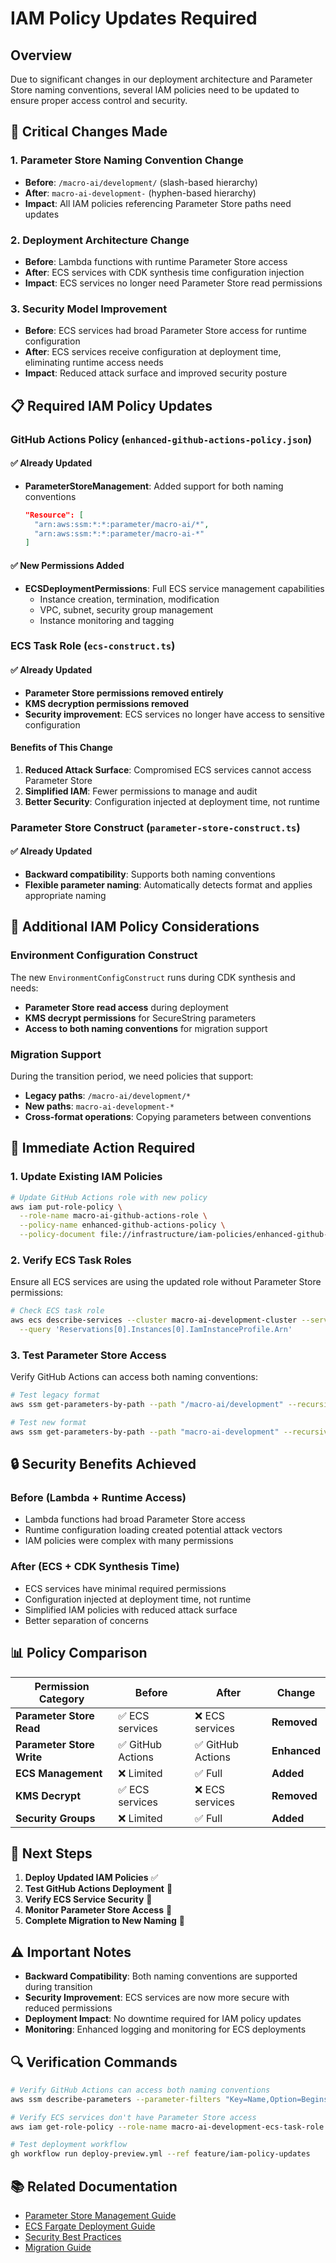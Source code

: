 # IAM Policy Updates Required

## Overview

Due to significant changes in our deployment architecture and Parameter Store naming conventions, several IAM policies
need to be updated to ensure proper access control and security.

## 🔴 **Critical Changes Made**

### 1. **Parameter Store Naming Convention Change**

- **Before**: `/macro-ai/development/` (slash-based hierarchy)
- **After**: `macro-ai-development-` (hyphen-based hierarchy)
- **Impact**: All IAM policies referencing Parameter Store paths need updates

### 2. **Deployment Architecture Change**

- **Before**: Lambda functions with runtime Parameter Store access
- **After**: ECS services with CDK synthesis time configuration injection
- **Impact**: ECS services no longer need Parameter Store read permissions

### 3. **Security Model Improvement**

- **Before**: ECS services had broad Parameter Store access for runtime configuration
- **After**: ECS services receive configuration at deployment time, eliminating runtime access needs
- **Impact**: Reduced attack surface and improved security posture

## 📋 **Required IAM Policy Updates**

### **GitHub Actions Policy** (`enhanced-github-actions-policy.json`)

#### ✅ **Already Updated**

- **ParameterStoreManagement**: Added support for both naming conventions

  ```json
  "Resource": [
    "arn:aws:ssm:*:*:parameter/macro-ai/*",
    "arn:aws:ssm:*:*:parameter/macro-ai-*"
  ]
  ```

#### ✅ **New Permissions Added**

- **ECSDeploymentPermissions**: Full ECS service management capabilities
  - Instance creation, termination, modification
  - VPC, subnet, security group management
  - Instance monitoring and tagging

### **ECS Task Role** (`ecs-construct.ts`)

#### ✅ **Already Updated**

- **Parameter Store permissions removed entirely**
- **KMS decryption permissions removed**
- **Security improvement**: ECS services no longer have access to sensitive configuration

#### **Benefits of This Change**

1. **Reduced Attack Surface**: Compromised ECS services cannot access Parameter Store
2. **Simplified IAM**: Fewer permissions to manage and audit
3. **Better Security**: Configuration injected at deployment time, not runtime

### **Parameter Store Construct** (`parameter-store-construct.ts`)

#### ✅ **Already Updated**

- **Backward compatibility**: Supports both naming conventions
- **Flexible parameter naming**: Automatically detects format and applies appropriate naming

## 🔧 **Additional IAM Policy Considerations**

### **Environment Configuration Construct**

The new `EnvironmentConfigConstruct` runs during CDK synthesis and needs:

- **Parameter Store read access** during deployment
- **KMS decrypt permissions** for SecureString parameters
- **Access to both naming conventions** for migration support

### **Migration Support**

During the transition period, we need policies that support:

- **Legacy paths**: `/macro-ai/development/*`
- **New paths**: `macro-ai-development-*`
- **Cross-format operations**: Copying parameters between conventions

## 🚨 **Immediate Action Required**

### **1. Update Existing IAM Policies**

```bash
# Update GitHub Actions role with new policy
aws iam put-role-policy \
  --role-name macro-ai-github-actions-role \
  --policy-name enhanced-github-actions-policy \
  --policy-document file://infrastructure/iam-policies/enhanced-github-actions-policy.json
```

### **2. Verify ECS Task Roles**

Ensure all ECS services are using the updated role without Parameter Store permissions:

```bash
# Check ECS task role
aws ecs describe-services --cluster macro-ai-development-cluster --services macro-ai-development-service \
  --query 'Reservations[0].Instances[0].IamInstanceProfile.Arn'
```

### **3. Test Parameter Store Access**

Verify GitHub Actions can access both naming conventions:

```bash
# Test legacy format
aws ssm get-parameters-by-path --path "/macro-ai/development" --recursive

# Test new format
aws ssm get-parameters-by-path --path "macro-ai-development" --recursive
```

## 🔒 **Security Benefits Achieved**

### **Before (Lambda + Runtime Access)**

- Lambda functions had broad Parameter Store access
- Runtime configuration loading created potential attack vectors
- IAM policies were complex with many permissions

### **After (ECS + CDK Synthesis Time)**

- ECS services have minimal required permissions
- Configuration injected at deployment time, not runtime
- Simplified IAM policies with reduced attack surface
- Better separation of concerns

## 📊 **Policy Comparison**

| Permission Category       | Before            | After             | Change       |
| ------------------------- | ----------------- | ----------------- | ------------ |
| **Parameter Store Read**  | ✅ ECS services   | ❌ ECS services   | **Removed**  |
| **Parameter Store Write** | ✅ GitHub Actions | ✅ GitHub Actions | **Enhanced** |
| **ECS Management**        | ❌ Limited        | ✅ Full           | **Added**    |
| **KMS Decrypt**           | ✅ ECS services   | ❌ ECS services   | **Removed**  |
| **Security Groups**       | ❌ Limited        | ✅ Full           | **Added**    |

## 🎯 **Next Steps**

1. **Deploy Updated IAM Policies** ✅
2. **Test GitHub Actions Deployment** 🔄
3. **Verify ECS Service Security** 🔄
4. **Monitor Parameter Store Access** 🔄
5. **Complete Migration to New Naming** 🔄

## ⚠️ **Important Notes**

- **Backward Compatibility**: Both naming conventions are supported during transition
- **Security Improvement**: ECS services are now more secure with reduced permissions
- **Deployment Impact**: No downtime required for IAM policy updates
- **Monitoring**: Enhanced logging and monitoring for ECS deployments

## 🔍 **Verification Commands**

```bash
# Verify GitHub Actions can access both naming conventions
aws ssm describe-parameters --parameter-filters "Key=Name,Option=BeginsWith,Values=macro-ai"

# Verify ECS services don't have Parameter Store access
aws iam get-role-policy --role-name macro-ai-development-ecs-task-role --policy-name inline-policy

# Test deployment workflow
gh workflow run deploy-preview.yml --ref feature/iam-policy-updates
```

## 📚 **Related Documentation**

- [Parameter Store Management Guide](./parameter-store-management.md)
- [ECS Fargate Deployment Guide](../deployment/ecs-fargate-deployment-guide.md)
- [Security Best Practices](./security-best-practices.md)
- [Migration Guide](./migration-guide.md)
